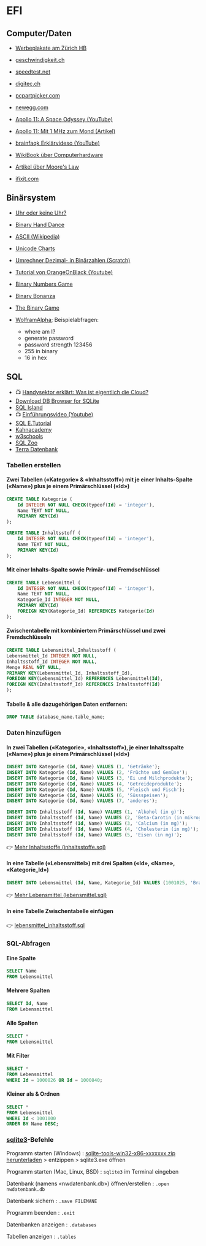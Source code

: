 # EFI

## Computer/Daten

* [Werbeplakate am Zürich HB](https://www.tagesanzeiger.ch/zuerich/stadt/swisscom-lueftet-geheimnis-um-schwarze-boxen-am-hb-zuerich/story/29988994)
* [geschwindigkeit.ch](https://www.geschwindigkeit.ch/)
* [speedtest.net](https://www.speedtest.net/)

* [digitec.ch](https://www.digitec.ch/)
* [pcpartpicker.com](https://pcpartpicker.com/)
* [newegg.com](https://www.newegg.com/)

* [Apollo 11: A Space Odyssey (YouTube)](https://www.youtube.com/watch?v=yDm5RVzUlGk)
* [Apollo 11: Mit 1 MHz zum Mond (Artikel)](https://www.pctipp.ch/news/gesellschaft/artikel/apollo-11-mit-1-mhz-zum-mond-80567/)

* [brainfaqk Erklärvideso (YouTube)](https://www.youtube.com/playlist?list=PL6DU7YsYvRpA31RgBg1MUTf2EuVtmAF-E&app=desktop)
* [WikiBook über Computerhardware](https://de.m.wikibooks.org/wiki/Computerhardware_f%C3%BCr_Anf%C3%A4nger)
* [Artikel über Moore's Law](https://www.spiegel.de/netzwelt/web/moore-s-law-die-goldene-regel-der-chiphersteller-broeckelt-a-1083468.html)

* [ifixit.com](https://www.ifixit.com)


## Binärsystem

* [Uhr oder keine Uhr?](http://abenteuer-informatik.de/bu.html)
* [Binary Hand Dance](https://www.youtube.com/watch?v=OCYZTg3jahU)
* [ASCII (Wikipedia)](https://de.wikipedia.org/wiki/American_Standard_Code_for_Information_Interchange)
* [Unicode Charts](https://www.unicode.org/charts/)

* [Umrechner Dezimal- in Binärzahlen (Scratch)](https://scratch.mit.edu/projects/227035991/)
* [Tutorial von OrangeOnBlack (Youtube)](https://www.youtube.com/watch?v=vRgNi2zqUgA)
* [Binary Numbers Game](https://games.penjee.com/binary-numbers-game/)
* [Binary Bonanza](https://games.penjee.com/binary-bonanza/)
* [The Binary Game](https://studio.code.org/projects/applab/iukLbcDnzqgoxuu810unLw)

* [WolframAlpha](https://www.wolframalpha.com/); Beispielabfragen:
    * where am I?
    * generate password
    * password strength 123456
    * 255 in binary
    * 16 in hex



## SQL
* 📺 [Handysektor erklärt: Was ist eigentlich die Cloud?](https://www.youtube.com/watch?v=VhqSH8HPioU)
* [Download DB Browser for SQLite](https://sqlitebrowser.org/dl/)
* [SQL Island](https://sql-island.informatik.uni-kl.de)
* 📺 [Einführungsvideo (Youtube)](https://www.youtube.com/embed/3dWLv8Pxiy4)
* [SQL E.Tutorial](https://frontend-1.et.ethz.ch/sc/4srf2fpLfT37pxBaS)
* [Kahnacademy](https://de.khanacademy.org/computing/computer-programming/sql/sql-basics/v/welcome-to-sql)
* [w3schools](https://www.w3schools.com/sql/)
* [SQL Zoo](https://sqlzoo.net)
* [Terra Datenbank](https://www.sachsen.schule/terra)

### Tabellen erstellen

#### Zwei Tabellen («Kategorie» & «Inhaltsstoff») mit je einer Inhalts-Spalte («Name») plus je einem Primärschlüssel («Id»)
```sql
CREATE TABLE Kategorie (
	Id INTEGER NOT NULL CHECK(typeof(Id) = 'integer'),
	Name TEXT NOT NULL,
	PRIMARY KEY(Id)
);

CREATE TABLE Inhaltsstoff (
	Id INTEGER NOT NULL CHECK(typeof(Id) = 'integer'),
	Name TEXT NOT NULL,
	PRIMARY KEY(Id)
);

```

#### Mit einer Inhalts-Spalte sowie Primär- und Fremdschlüssel
```sql
CREATE TABLE Lebensmittel (
	Id INTEGER NOT NULL CHECK(typeof(Id) = 'integer'),
	Name TEXT NOT NULL,
    Kategorie_Id INTEGER NOT NULL,
	PRIMARY KEY(Id)
    FOREIGN KEY(Kategorie_Id) REFERENCES Kategorie(Id)
);
```


#### Zwischentabelle mit kombiniertem Primärschlüssel und zwei Fremdschlüsseln 
```sql
CREATE TABLE Lebensmittel_Inhaltsstoff (
Lebensmittel_Id INTEGER NOT NULL,
Inhaltsstoff_Id INTEGER NOT NULL,
Menge REAL NOT NULL,
PRIMARY KEY(Lebensmittel_Id, Inhaltsstoff_Id),
FOREIGN KEY(Lebensmittel_Id) REFERENCES Lebensmittel(Id),
FOREIGN KEY(Inhaltsstoff_Id) REFERENCES Inhaltsstoff(Id)
);
```

#### Tabelle & alle dazugehörigen Daten entfernen:
```sql
DROP TABLE database_name.table_name;
```

### Daten hinzufügen

#### In zwei Tabellen («Kategorie», «Inhaltsstoff»), je einer Inhaltsspalte («Name») plus je einem Primärschlüssel («Id»)
```sql
INSERT INTO Kategorie (Id, Name) VALUES (1, 'Getränke');
INSERT INTO Kategorie (Id, Name) VALUES (2, 'Früchte und Gemüse');
INSERT INTO Kategorie (Id, Name) VALUES (3, 'Ei und Milchprodukte');
INSERT INTO Kategorie (Id, Name) VALUES (4, 'Getreideprodukte');
INSERT INTO Kategorie (Id, Name) VALUES (5, 'Fleisch und Fisch');
INSERT INTO Kategorie (Id, Name) VALUES (6, 'Süssspeisen');
INSERT INTO Kategorie (Id, Name) VALUES (7, 'anderes');

INSERT INTO Inhaltsstoff (Id, Name) VALUES (1, 'Alkohol (in g)');
INSERT INTO Inhaltsstoff (Id, Name) VALUES (2, 'Beta-Carotin (in mikrog)');
INSERT INTO Inhaltsstoff (Id, Name) VALUES (3, 'Calcium (in mg)');
INSERT INTO Inhaltsstoff (Id, Name) VALUES (4, 'Cholesterin (in mg)');
INSERT INTO Inhaltsstoff (Id, Name) VALUES (5, 'Eisen (in mg)');
```
👉 [Mehr Inhaltsstoffe (inhaltsstoffe.sql)](https://frontend-1.et.ethz.ch/gridfs/fs/hash/7b88561eccaf4706c155cf6328470f13?download=true)

#### In eine Tabelle («Lebensmittel») mit drei Spalten («Id», «Name», «Kategorie_Id»)
```sql
INSERT INTO Lebensmittel (Id, Name, Kategorie_Id) VALUES (1001025, 'Branntwein aus Getreide (z.B. Whisky)', 1);
```
👉 [Mehr Lebensmittel (lebensmittel.sql)](https://frontend-1.et.ethz.ch/gridfs/fs/hash/769d8bd29f8968268497e34cb0d7890d?download=true)

#### In eine Tabelle Zwischentabelle einfügen
👉 [lebensmittel_inhaltsstoff.sql](https://frontend-1.et.ethz.ch/gridfs/fs/hash/7effa3fd959cfbc2744323439bd62c00?download=true)


### SQL-Abfragen


#### Eine Spalte


```sql
SELECT Name
FROM Lebensmittel
```

#### Mehrere Spalten

```sql
SELECT Id, Name
FROM Lebensmittel
```

#### Alle Spalten

```sql
SELECT *
FROM Lebensmittel
```

#### Mit Filter

```sql
SELECT *
FROM Lebensmittel
WHERE Id = 1000826 OR Id = 1000840;
```

#### Kleiner als & Ordnen
```sql
SELECT *
FROM Lebensmittel
WHERE Id < 1001000
ORDER BY Name DESC;
```

### [sqlite3](https://sqlite.org)-Befehle

Programm starten (Windows)
: [sqlite-tools-win32-x86-xxxxxxx.zip herunterladen](https://sqlite.org/download.html) > entzippen > sqlite3.exe öffnen

Programm starten (Mac, Linux, BSD)
: `sqlite3` im Terminal eingeben

Datenbank (namens «nwdatenbank.db») öffnen/erstellen
: `.open nwdatenbank.db`

Datenbank sichern
: `.save FILEMANE` 

Programm beenden
: `.exit`

Datenbanken anzeigen
: `.databases`

Tabellen anzeigen
: `.tables`
